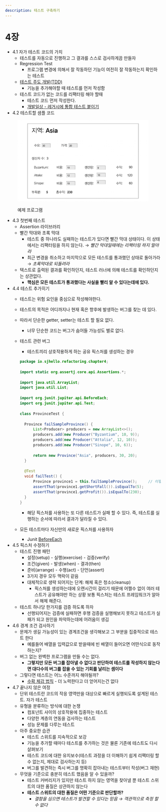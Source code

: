 ```yaml
---
description: 테스트 구축하기
---
```


# 4장

* 4.1 자가 테스트 코드의 가치
  * 테스트를 자동으로 진행하고 그 결과를 스스로 검사하게끔 만들자
  * Regression Test
    * 프로그램 변경에 의해서 잘 작동하던 기능이 여전히 잘 작동하는지 확인하는 테스트
  * [테스트 주도 개발(TDD)](https://martinfowler.com/bliki/TestDrivenDevelopment.html)
    * 기능을 추가해야할 때 테스트를 먼저 작성함
  * 테스트 코드가 없는 코드를 리팩터링 해야 할때
    * 테스트 코드 먼저 작성한다.
    * [개발일상 - 레거시에 통합 테스트 붙이기](https://youtu.be/1k_EyJYKzWQ?si=VQY9cF0vOpTS9gj_)
* 4.2 테스트할 샘플 코드

<figure><img src="../../.gitbook/assets/image (2).png" alt=""><figcaption><p>예제 프로그램</p></figcaption></figure>

* 4.3 첫번째 테스트
  * Assertion 라이브러리
  * 빨간 막대와 초록 막대
    * 테스트 중 하나라도 실패하는 테스트가 있다면 빨간 막대 상태이다. 이 상태에서는 리팩터링을 하지 않는다. → _빨간 막대일때에는 리팩터링 하지 말아라_
    * 최근 변경을 취소하고 마지막으로 모든 테스트를 통과했던 상태로 돌아가라 → _초록막대로 되돌려라_
  * 텍스트로 출력된 결과를 확인하던지, 테스트 러너에 의해 테스트를 확인하던지는 상관없다.
    * **핵심은 모든 테스트가 통과했다는 사실을 빨리 알 수 있다는데에 있다.**
* 4.4 테스트 추가히기
  * 테스트는 위험 요인을 중심으로 작성해야한다.
  * 테스트의 목적은 어디까지나 현재 혹은 향후에 발생하는 버그를 찾는 데 있다.
  * 따라서 단순한 getter, setter는 테스트 할 필요 없다.
    * 너무 단순한 코드는 버그가 숨어들 가능성도 별로 없다.
  *   테스트 관련 버그

      * 테스트끼리 상호작용하게 하는 공유 픽스처를 생성하는 경우

      ```java
      package io.sjhello.refactoring.chapter4;

      import static org.assertj.core.api.Assertions.*;

      import java.util.ArrayList;
      import java.util.List;

      import org.junit.jupiter.api.BeforeEach;
      import org.junit.jupiter.api.Test;

      class ProvinceTest {

      	Province failSampleProvince() {
      		List<Producer> producers = new ArrayList<>();
      		producers.add(new Producer("Byzantium", 10, 9));
      		producers.add(new Producer("Attalia", 12, 10));
      		producers.add(new Producer("Sinope", 10, 6));

      		return new Province("Asia", producers, 30, 20);
      	}

      	@Test
      	void failTest() {
      		Province province1 = this.failSampleProvince();		// 이렇게 하지 말자
      		assertThat(province1.getShortFall()).isEqualTo(5);
      		assertThat(province1.getProfit()).isEqualTo(230);
      	}
      }
      ```

      * 해당 픽스처를 사용하는 또 다른 테스트가 실패 할 수 있다. 즉, 테스트를 실행하는 순서에 따라서 결과가 달라질 수 있다.
  * 모든 테스트마다 자신만의 새로운 픽스처를 사용하자
    * Junit [BeforeEach](https://junit.org/junit5/docs/5.5.1/api/org/junit/jupiter/api/BeforeEach.html)
* 4.5 픽스처 수정하기
  * 테스트 진행 패턴
    * 설정(setup) - 실행(exercise) - 검증(verify)
    * 조건(given) - 발생(when) - 결과(then)
    * 준비(arrange) - 수행(act) - 단언(assert)
    * 3가지 경우 모두 맥락이 같음
    * 대체적으로 생략 되어지는 단계: 해체 혹은 청소(cleanup)
      * 픽스처를 생성하는데에 오랜시간이 걸리기 때문에 어쩔수 없이 여러 테스트가 공유해야만 하는 상황 보통 픽스처는 테스트 프레임워크가 알아서 해체 해준다.
  * 테스트 하나당 한가지를 검증 하도록 하자
    * 선행되어지는 검증에 실패하면 후행 검증을 실행해보지 못하고 테스트가 실패가 되고 원인을 파악하는데에 어려움이 생김
* 4.6 경계 조건 검사하기
  * 문제가 생길 가능성이 있는 경계조건을 생각해보고 그 부분을 집중적으로 테스트 한다
    * 예를들어 배열을 입력값으로 받을때에 빈 배열이 들어오면 어떤식으로 동작하는지?
  * 버그 없는 완벽한 프로그램을 만들 수는 없다.
    * **그렇지만 모든 버그를 잡아낼 수 없다고 판단하여 테스트를 작성하지 않는다면 대다수의 버그를 잡을 수 있는 기회를 날리는 셈이다**
  * 그렇다면 테스트는 어느 수준까지 해야될까?
    * [수확 체감 법칙](https://brunch.co.kr/@ecotown/71) - 더 노력한다고 더 얻어지는건 없다
* 4.7 끝나지 않은 여정
  * 단위 테스트란 코드의 작응 영역만을 대상으로 빠르게 실행되도록 설계된 테스트. 자가 테스트
  * 유형을 분류하는 방식에 대한 논쟁
    * 컴포넌트 사이의 상호작용에 집중하는 테스트
    * 다양한 계층의 연동을 검사하는 테스트
    * 성능 문제를 다루는 테스트
  * 아주 중요한 습관
    * 테스트 스위트를 지속적으로 보강
    * 기능을 추가할 때마다 테스트를 추가하는 것은 물론 기존에 테스트도 다시 살펴보기
    * 테스트 코드에 대한 유지보수(테스트 과정을 더 이해하기 쉽게 리팩터링 할 수 없는지, 제대로 검사하는지 등)
    * 버그를 발견하는 즉시 버그를 명확히 잡아내는 테스트부터 작성(버그 재현)
  * 무엇을 기준으로 충분히 테스트 했음을 알 수 있을까?
    * 테스트 커버리지가 있지만 테스트 하지 않는 영역을 찾아낼 뿐 테스트 스위트의 대한 품질은 상관하지 않는다
    * **테스트 스위트의 대한 품질은 어떤 기준으로 판단할까?**
      * _결함을 심으면 테스트가 발견할 수 있다는 믿음 → 객관적으로 측정 할 수 없다_
